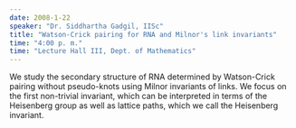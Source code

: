 ```yaml
---
date: 2008-1-22
speaker: "Dr. Siddhartha Gadgil, IISc"
title: "Watson-Crick pairing for RNA and Milnor's link invariants"
time: "4:00 p. m." 
time: "Lecture Hall III, Dept. of Mathematics"
---
```

We study the secondary structure of RNA determined by Watson-Crick pairing without pseudo-knots using Milnor invariants of links. We focus on the first non-trivial invariant, which can be interpreted in terms of the Heisenberg group as well as lattice paths, which we call the Heisenberg invariant.

